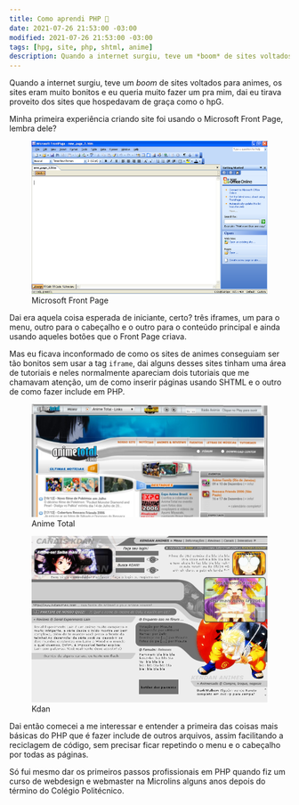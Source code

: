 ```yaml
---
title: Como aprendi PHP 🐘
date: 2021-07-26 21:53:00 -03:00
modified: 2021-07-26 21:53:00 -03:00
tags: [hpg, site, php, shtml, anime]
description: Quando a internet surgiu, teve um *boom* de sites voltados para animes, os sites eram muito bonitos e eu queria muito fazer um pra mim, dai eu tirava proveito dos sites que hospedavam de graça como o hpG.
---
```


Quando a internet surgiu, teve um *boom* de sites voltados para animes, os sites eram muito bonitos e eu queria muito fazer um pra mim, dai eu tirava proveito dos sites que hospedavam de graça como o hpG.

Minha primeira experiência criando site foi usando o Microsoft Front Page, lembra dele?

<figure>
    <img src="../como-aprendi-php/front-page.png" alt="Microsoft Front Page">
    <figcaption>Microsoft Front Page</figcaption>
</figure>

Dai era aquela coisa esperada de iniciante, certo? três iframes, um para o menu, outro para o cabeçalho e o outro para o conteúdo principal e ainda usando aqueles botões que o Front Page criava.

Mas eu ficava inconformado de como os sites de animes conseguiam ser tão bonitos sem usar a tag `iframe`, dai alguns desses sites tinham uma área de tutoriais e neles normalmente apareciam dois tutoriais que me chamavam atenção, um de como inserir páginas usando SHTML e o outro de como fazer include em PHP.

<figure>
    <img src="anime-total.jpeg" alt="Anime Total">
    <figcaption>Anime Total</figcaption>
</figure>

<figure>
    <img src="kdan.jpg" alt="Kdan">
    <figcaption>Kdan</figcaption>
</figure>

Dai então comecei a me interessar e entender a primeira das coisas mais básicas do PHP que é fazer include de outros arquivos, assim facilitando a reciclagem de código, sem precisar ficar repetindo o menu e o cabeçalho por todas as páginas.

Só fui mesmo dar os primeiros passos profissionais em PHP quando fiz um curso de webdesign e webmaster na Microlins alguns anos depois do término do Colégio Politécnico.
